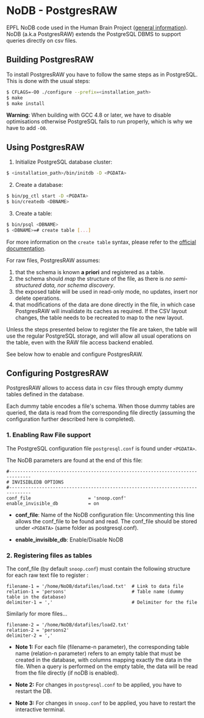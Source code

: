 # NoDB - PostgresRAW

EPFL NoDB code used in the Human Brain Project ([general information](http://dias.epfl.ch/nodb)). NoDB (a.k.a PostgresRAW) extends the PostgreSQL DBMS to support queries directly on csv files.

## Building PostgresRAW

To install PostgresRAW you have to follow the same steps as in PostgreSQL. This is done with the usual steps:

```sh
$ CFLAGS=-O0 ./configure --prefix=<installation_path>
$ make
$ make install
```

**Warning**: When building with GCC 4.8 or later, we have to disable optimisations otherwise PostgreSQL fails to run properly, which is why we have to add `-O0`.

## Using PostgresRAW

 1. Initialize PostgreSQL database cluster:

   ```sh
   $ <installation_path>/bin/initdb -D <PGDATA>
   ```

 2. Create a database:

   ```sh
   $ bin/pg_ctl start -D <PGDATA>
   $ bin/createdb <DBNAME>
   ```

 3. Create a table:

   ```sh
   $ bin/psql <DBNAME>
   $ <DBNAME>=# create table [...]
   ```
   For more information on the `create table` syntax, please refer to the [official documentation](http://www.postgresql.org/docs/9.1/static/sql-createtable.html).

For raw files, PostgresRAW assumes:
 1. that the schema is known **a priori** and registered as a table.
 2. the schema should *map* the structure of the file, as there is *no semi-structured data, nor schema discovery*.
 3. the exposed table will be used in read-only mode, no updates, insert nor delete operations.
 4. that modifications of the data are done directly in the file, in which case PostgresRAW will invalidate its caches as required. If the CSV layout changes, the table needs to be recreated to map to the new layout.

Unless the steps presented below to register the file are taken, the table will use the regular PostgreSQL storage, and will allow all usual operations on the table, even with the RAW file access backend enabled.

See below how to enable and configure PostgresRAW.

## Configuring PostgresRAW

PostgresRAW allows to access data in csv files through empty dummy tables defined in the database. 

Each dummy table encodes a file's schema. When those dummy tables are queried, the data is read from the corresponding file directly (assuming the configuration further described here is completed).

### 1. Enabling Raw File support

The PostgreSQL configuration file `postgresql.conf` is found under `<PGDATA>`.

The NoDB parameters are found at the end of this file:

```
#------------------------------------------------------------------------------
# INVISIBLEDB OPTIONS
#------------------------------------------------------------------------------
conf_file                     = 'snoop.conf'
enable_invisible_db           = on

```

 * **conf_file**: Name of the NoDB configuration file:
Uncommenting this line allows the conf_file to be found and read. The conf_file should be stored under `<PGDATA>` (same folder as postgresql.conf).

 * **enable\_invisible\_db**: Enable/Disable NoDB

### 2. Registering files as tables

The conf_file (by default `snoop.conf`) must contain the following structure for each raw text file to register :

```
filename-1 = '/home/NoDB/datafiles/load.txt'  # Link to data file
relation-1 = 'persons'                        # Table name (dummy table in the database)
delimiter-1 = ','                             # Delimiter for the file
```

Similarly for more files...

```
filename-2 = '/home/NoDB/datafiles/load2.txt'
relation-2 = 'persons2'
delimiter-2 = ','
```

 * **Note 1:**
   For each file (filename-n parameter), the corresponding table name (relation-n parameter) refers to an empty table that must be created in the database, with columns mapping exactly the data in the file. When a query is performed on the empty table, the data will be read from the file directly (if noDB is enabled).

 * **Note 2:**
   For changes in `postgresql.conf` to be applied, you have to restart the DB.

 * **Note 3:**
   For changes in `snoop.conf` to be applied, you have to restart the interactive terminal.

